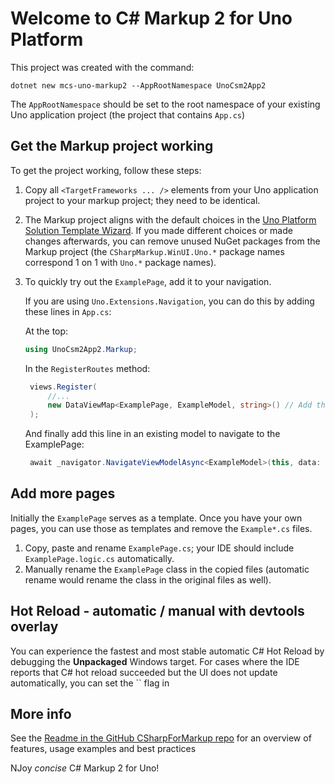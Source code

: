 # Welcome to C# Markup 2 for Uno Platform

This project was created with the command:

`dotnet new mcs-uno-markup2 --AppRootNamespace UnoCsm2App2`

The `AppRootNamespace` should be set to the root namespace of your existing Uno application project (the project that contains `App.cs`)

## Get the Markup project working

To get the project working, follow these steps:
1. Copy all `<TargetFrameworks ... />` elements from your Uno application project to your markup project; they need to be identical.
2. The Markup project aligns with the default choices in the [Uno Platform Solution Template Wizard](https://platform.uno/docs/articles/get-started-vs-2022.html#install-the-solution-templates). If you made different choices or made changes afterwards, you can remove unused NuGet packages from the Markup project (the `CSharpMarkup.WinUI.Uno.*` package names correspond 1 on 1 with `Uno.*` package names).
3. To quickly try out the `ExamplePage`, add it to your navigation.
   
   If you are using `Uno.Extensions.Navigation`, you can do this by adding these lines in `App.cs`:
   
   At the top:
   ```csharp
   using UnoCsm2App2.Markup;
   ```

   In the `RegisterRoutes` method:
   ```csharp
    views.Register(
        //...
        new DataViewMap<ExamplePage, ExampleModel, string>() // Add this line
    );
   ```

   And finally add this line in an existing model to navigate to the ExamplePage:
   ```csharp
    await _navigator.NavigateViewModelAsync<ExampleModel>(this, data: "Hello World from C# Markup 2!");
   ```

## Add more pages
Initially the `ExamplePage` serves as a template. Once you have your own pages, you can use those as templates and remove the `Example*.cs` files.
1. Copy, paste and rename `ExamplePage.cs`; your IDE should include `ExamplePage.logic.cs` automatically.
2. Manually rename the `ExamplePage` class in the copied files (automatic rename would rename the class in the original files as well).

## Hot Reload - automatic / manual with devtools overlay
You can experience the fastest and most stable automatic C# Hot Reload by debugging the **Unpackaged** Windows target.
For cases where the IDE reports that C# hot reload succeeded but the UI does not update automatically, you can set the `` flag in 

## More info
See the [Readme in the GitHub CSharpForMarkup repo](https://github.com/VincentH-Net/CSharpForMarkup#c-markup-2) for an overview of features, usage examples and best practices

NJoy *concise* C# Markup 2 for Uno!
